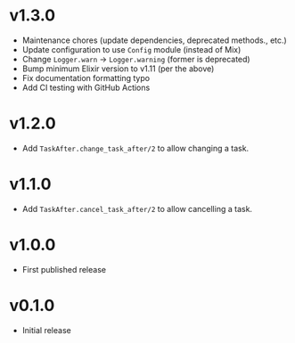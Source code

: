 # v1.3.0

  * Maintenance chores (update dependencies, deprecated methods., etc.)
  * Update configuration to use `Config` module (instead of Mix)
  * Change `Logger.warn` -> `Logger.warning` (former is deprecated)
  * Bump minimum Elixir version to v1.11 (per the above)
  * Fix documentation formatting typo
  * Add CI testing with GitHub Actions

# v1.2.0

  * Add `TaskAfter.change_task_after/2` to allow changing a task.

# v1.1.0

  * Add `TaskAfter.cancel_task_after/2` to allow cancelling a task.

# v1.0.0

  * First published release

# v0.1.0

  * Initial release
